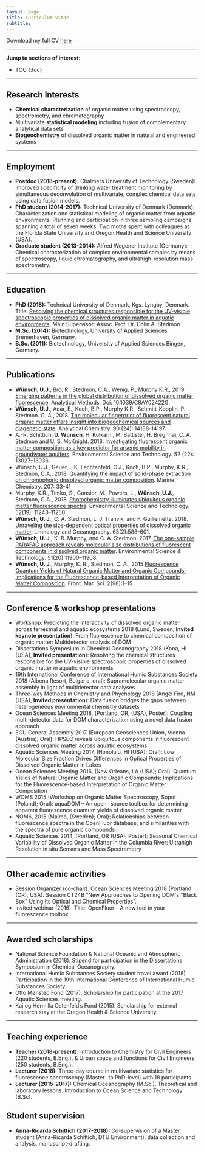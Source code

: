 ```yaml
---
layout: page
title: Curriculum Vitae
subtitle: 
---
```


Download my full CV [here](https://chalmersuniversity.box.com/s/kh7rj610icutjbe9rdhomv996zfpou5j)

---
__Jump to sections of interest:__

- TOC
{:toc}




---
## Research Interests

- __Chemical characterization__ of organic matter using spectroscopy, spectrometry, and chromatography
- Multivariate __statistical modeling__ including fusion of complementary analytical data sets
- __Biogeochemistry__ of dissolved organic matter in natural and engineered systems

---
## Employment

- __Postdoc (2018-present):__ Chalmers University of Technology (Sweden): Improved specificity of drinking water treatment monitoring by simultaneous deconvolution of multivariate, complex chemical data sets using data fusion models.
- __PhD student (2014-2017):__ Technical University of Denmark (Denmark): Characterization and statistical modeling of organic matter from aquatic environments. Planning and participation in three sampling campaigns spanning a total of seven weeks. Two moths spent with colleagues at the Florida State University and Oregon Health and Science University (USA).
- __Graduate student (2013-2014):__ Alfred Wegener Institute (Germany): Chemical characterization of complex environmental samples by means of spectroscopy, liquid chromatography, and ultrahigh-resolution mass spectrometry.

---

## Education

- __PhD (2018):__ Technical University of Denmark, Kgs. Lyngby, Denmark. Title: [Resolving the chemical structures responsible for the UV-visible spectroscopic properties of dissolved organic matter in aquatic environments](http://orbit.dtu.dk/en/publications/resolving-the-chemical-structures-responsible-for-the-uvvisible-spectroscopic-properties-of-dissolved-organic-matter-in-aquatic-environments(0afd92e0-01cf-4ada-b684-a6b66f44da84).html). Main Supervisor: Assoc. Prof. Dr. Colin A. Stedmon
- __M.Sc. (2014):__ Biotechnology, University of Applied Sciences Bremerhaven, Germany.
- __B.Sc. (2011):__ Biotechnology, University of Applied Sciences Bingen, Germany.

---

## Publications

- __Wünsch, U.J.__, Bro, R., Stedmon, C.A., Wenig, P., Murphy K.R., 2019. [Emerging patterns in the global distribution of dissolved organic matter fluorescence](https://doi.org/10.1039/C8AY02422G). Analytical Methods. Doi: 10.1039/C8AY02422G.
- __Wünsch, U.J.__, Acar, E., Koch, B.P., Murphy K.R., Schmitt-Kopplin, P., Stedmon. C. A., 2018. [The molecular fingerprint of fluorescent natural organic matter offers insight into biogeochemical sources and diagenetic state](https://doi.org/10.1021/acs.analchem.8b02863). Analytical Chemistry. 90 (24): 14188-14197.
- A.-R. Schittich, __U. Wünsch__, H. Kulkarni, M. Battistel, H. Bregnhøj, C. A. Stedmon and U. S. McKnight. 2018. [Investigating fluorescent organic matter composition as a key predictor for arsenic mobility in groundwater aquifers](https://doi.org/10.1021/acs.est.8b04070). Environmental Science and Technology. 52 (22): 13027–13036.
- Wünsch, U.J., Geuer, J.K. Lechtenfeld, O.J., Koch, B.P., Murphy, K.R., Stedmon, C.A., 2018. [Quantifying the impact of solid-phase extraction on chromophoric dissolved organic matter composition](https://doi.org/10.1016/j.marchem.2018.08.010). Marine Chemistry. 207: 33-41
- Murphy, K.R., Timko, S., Gonsior, M., Powers, L., __Wünsch, U.J.__, Stedmon, C.A., 2018. [Photochemistry illuminates ubiquitous organic matter fluorescence spectra](https://doi.org/10.1021/acs.est.8b02648). Environmental Science and Technology. 52(19): 11243–11250
 - __Wünsch, U. J.__, C. A. Stedmon, L. J. Tranvik, and F. Guillemette. 2018. [Unraveling the size-dependent optical properties of dissolved organic matter](https://doi.org/10.1002/lno.10651). Limnology and Oceanography. 63(2):588-601.
- __Wünsch, U. J.__, K. R. Murphy, and C. A. Stedmon. 2017. [The one-sample PARAFAC approach reveals molecular size distributions of fluorescent components in dissolved organic matter](https://doi.org/10.1021/acs.est.7b03260). Environmental Science & Technology. 51(20):11900–11908.
- __Wünsch, U. J.__, Murphy, K. R., Stedmon, C. A., 2015 [Fluorescence Quantum Yields of Natural Organic Matter and Organic Compounds: Implications for the Fluorescence-based Interpretation of Organic Matter Composition](https://doi.org/10.3389/fmars.2015.00098). Front. Mar. Sci. 2(98):1–15.

---

## Conference & workshop presentations

- Workshop: Predicting the interactivity of dissolved organic matter across terrestrial and aquatic ecosystems 2018 (Lund, Sweden, __Invited keynote presentation__): From fluorescence to chemical composition of organic matter: Multidetector analysis of DOM
- Dissertations Symposium in Chemical Oceanography 2018 (Kona, HI (USA), __Invited presentation__): Resolving the chemical structures responsible for the UV-visible spectroscopic properties of dissolved organic matter in aquatic environments
- 19th International Conference of International Humic Substances Society 2018 (Albena Resort, Bulgaria, oral): Supramolecular organic matter assembly in light of multidetector data analyses
- Three-way Methods in Chemistry and Phychology 2018 (Angel Fire, NM (USA), __Invited presentation__): Data fusion bridges the gaps between heterogeneous environmental chemistry datasets
- Ocean Sciences Meeting 2018, (Portland, OR, (USA), Poster): Coupling multi-detector data for DOM characterization using a novel data fusion approach
- EGU General Assembly 2017 (European Geosciences Union, Vienna (Austria); Oral): HPSEC reveals ubiquitous components in fluorescent dissolved organic matter across aquatic ecosystems
- Aquatic Sciences Meeting 2017, (Honolulu, HI (USA); Oral): Low Molecular Size Fraction Drives Differences in Optical Properties of Dissolved Organic Matter in Lakes
- Ocean Sciences Meeting 2016, (New Orleans, LA (USA); Oral): Quantum Yields of Natural Organic Matter and Organic Compounds: Implications for the Fluorescence-based Interpretation of Organic Matter Composition
- WOMS 2015 (Workshop on Organic Matter Spectroscopy, Sopot (Poland); Oral): aquaDOM – An open- source toolbox for determining apparent fluorescence quantum yields of dissolved organic matter
- NOM6, 2015 (Malmö, (Sweden); Oral): Relationships between fluorescence spectra in the OpenFluor database, and similarities with the spectra of pure organic compounds
- Aquatic Sciences 2014, (Portland, OR (USA), Poster): Seasonal Chemical Variability of Dissolved Organic Matter in the Columbia River: Ultrahigh Resolution in situ Sensors and Mass Spectrometry

---

## Other academic activities

- Session Organizer (co-chair). Ocean Sciences Meeting 2018 (Portland (OR), USA). Session CT24B “New Approaches to Opening DOM's "Black Box" Using Its Optical and Chemical Properties”.
- Invited webinar (2016). Title: OpenFluor – A new tool in your fluorescence toolbox.

---

## Awarded scholarships

- National Science Foundation & National Oceanic and Atmospheric Administration (2018). Stipend for participation in the Dissertations Symposium in Chemical Oceanography.
- International Humic Substances Society student travel award (2018). Participation in the 19th International Conference of International Humic Substances Society.
- Otto Mønsted Fond (2017). Scholarship for participation at the 2017 Aquatic Sciences meeting.
- Kaj og Hermilla Ostenfeld’s Fond (2015). Scholarship for external research stay at the Oregon Health & Science University.

---

## Teaching experience

- __Teacher (2018-present):__ Introduction to Chemistry for Civil Engineers (220 students, B.Eng.). & Urban space and functions for Civil Engineers (250 students, B.Eng.).
- __Lecturer (2018):__ Three-day course in multivariate statistics for fluorescence spectroscopy (Master- to PhD-level) with 18 participants.
- __Lecturer (2015-2017):__ Chemical Oceanography (M.Sc.). Theoretical and laboratory lessons. Introduction to Ocean Science and Technology (B.Sc).

## Student supervision
- __Anna-Ricarda Schittich (2017-2018):__ Co-supervision of a Master student (Anna-Ricarda Schittich, DTU Environment), data collection and analysis, manuscript-drafting.
